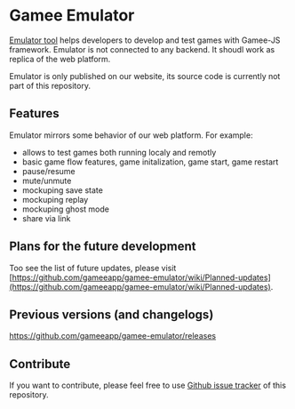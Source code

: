 # Gamee Emulator

[Emulator tool](http://emulator.gameeapp.com/) helps developers to develop and test games with Gamee-JS framework. Emulator is not connected to any backend. It shoudl work as replica of the web platform. 

Emulator is only published on our website, its source code is currently not part of this repository. 

## Features

Emulator mirrors some behavior of our web platform. For example: 

 - allows to test games both running localy and remotly
 - basic game flow features, game initalization, game start, game restart
 - pause/resume
 - mute/unmute
 - mockuping save state
 - mockuping replay
 - mockuping ghost mode
 - share via link
 
## Plans for the future development

Too see the list of future updates, please visit [https://github.com/gameeapp/gamee-emulator/wiki/Planned-updates](https://github.com/gameeapp/gamee-emulator/wiki/Planned-updates). 

## Previous versions (and changelogs)

https://github.com/gameeapp/gamee-emulator/releases

## Contribute

If you want to contribute, please feel free to use [Github issue tracker](https://github.com/gameeapp/gamee-emulator/issues) of this repository. 

